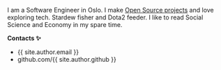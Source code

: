 <!-- ---
title: About
permalink: /about/
layout: page
excerpt: Hello peeps, I'm student of computer science from Banyuwangi, living in Jogjakarta. This blog for documentation about my programming journey, running on jekyll, hosting on netlify and using my own simple theme.
comments: false
--- -->


I am a Software Engineer in Oslo. I make [Open Source projects](https://github.com/K-Rafiki) and love exploring tech.
Stardew fisher and Dota2 feeder. I like to read Social Science and Economy in my spare time.

**Contacts ✨**

- {{ site.author.email }}
- github.com/{{ site.author.github }}
